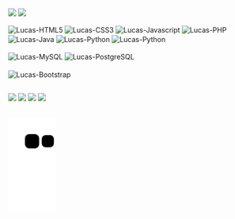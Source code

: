 <div>
  <a>
  <img align="center" height="180em" src="https://github-readme-stats.vercel.app/api?username=LucasAlv3s&show_icons=true&theme=dark&include_all_commits=true&count_private=true" />
  <img align="center" height="120em" src="https://github-readme-stats.vercel.app/api/top-langs/?username=LucasAlv3s&layout=compact&langs_count=16&theme=dark" />
</div>
  
<div style="display: inline_block"><br>
  <!--<h4>LANGUAGES:</h4>-->
  <img align="center" alt="Lucas-HTML5" height="30" width="40" src="https://cdn.jsdelivr.net/gh/devicons/devicon/icons/html5/html5-original.svg">
  <img align="center" alt="Lucas-CSS3" height="30" width="40" src="https://cdn.jsdelivr.net/gh/devicons/devicon/icons/css3/css3-original.svg">
  <img align="center" alt="Lucas-Javascript" height="30" width="40" src="https://cdn.jsdelivr.net/gh/devicons/devicon/icons/javascript/javascript-original.svg">
  <img align="center" alt="Lucas-PHP" height="30" width="40" src="https://cdn.jsdelivr.net/gh/devicons/devicon/icons/php/php-original.svg">
  <img align="center" alt="Lucas-Java" height="30" width="40" src="https://cdn.jsdelivr.net/gh/devicons/devicon/icons/java/java-original.svg">
  <img align="center" alt="Lucas-Python" height="30" width="40" src="https://cdn.jsdelivr.net/gh/devicons/devicon/icons/python/python-original.svg">
  <img align="center" alt="Lucas-Python" height="33" width="40" src="https://img.icons8.com/windows/32/4a90e2/r-project.png"/>
  <br><br>
  <!--<h4>DATABASE:</h4>-->
  <img align="center" alt="Lucas-MySQL" height="30" width="40" src="https://cdn.jsdelivr.net/gh/devicons/devicon/icons/mysql/mysql-original.svg">
  <img align="center" alt="Lucas-PostgreSQL" height="30" width="40" src="https://cdn.jsdelivr.net/gh/devicons/devicon/icons/postgresql/postgresql-original.svg">
  <br><br>
  <!--<h4>FRAMEWORKS:</h4>-->
  <img align="center" alt="Lucas-Bootstrap" height="30" width="40" src="https://cdn.jsdelivr.net/gh/devicons/devicon/icons/bootstrap/bootstrap-plain.svg">
  <!--<img align="center" alt="Lucas-" height="30" width="40" src="">-->
</div>
  
##

 <div>
   <a href="https://github.com/LucasAlv3s" target="_blank"><img src="https://img.icons8.com/fluency/48/ffffff/github.png" target="_blank"></a>
   <a href="https://www.linkedin.com/in/lucas-alves20/" target="_blank"><img src="https://img.icons8.com/color/48/ffffff/linkedin.png" target="_blank"></a>
   <a href="https://www.kaggle.com/lucasgsalves" target="_blank"><img src="https://img.icons8.com/windows/32/4a90e2/kaggle.png" target="_black"></a>
   <a href="https://lucasalv3s.itch.io" target="_blank"><img src="https://img.icons8.com/windows/32/fa314a/itch-io.png" target="_blank"></a>
 </div>

##
  
![Snake animation](https://github.com/LucasAlv3s/LucasAlv3s/blob/output/github-contribution-grid-snake.svg)
